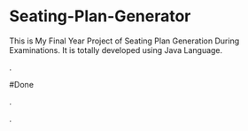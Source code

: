 # Seating-Plan-Generator

This is My Final Year Project of Seating Plan Generation During Examinations. It is totally developed using Java Language.




















































































































































































































.





















































#Done










































































































.




































































































































































































































































































































































































































































































.







































